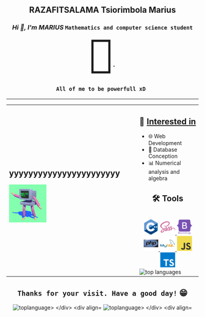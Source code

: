 
<h2 align="center"> RAZAFITSALAMA Tsiorimbola Marius</h2>
<h3 align="center"><b><em>Hi 👋, I'm MARIUS</em></b>  <code>Mathematics and computer science student  <span style='font-size:100px;'>&#129312;</span>.</code></h3>
<h3 align="center"><code>All of me to be powerfull xD </code></h3>

<hr>


<table >
    <tr>
        <td>
            <h2>yyyyyyyyyyyyyyyyyyyyyyy</h2>
            <div style="width:30%"><img src="giphy.gif" alt="gift" /></div>
        </td>
        <td>
            <div> 
                <div>  
                    <h2>🔭️  <u><b>Interested in</b></u></h2>
                    <ul>
                        <li>🌐️ Web Development</li>
                        <li>🔐️ Database Conception</li>
                        <li>📊️ Numerical analysis and algebra</li>
                    </ul>
                </div>
                <div>  
                    <h2 align="center">🛠️ <b>Tools</b></h2><br>
                    <div align="center">
                        <a href="https://www.w3schools.com/cpp/" target="_blank" rel="noreferrer"> 
                           <img src="https://raw.githubusercontent.com/devicons/devicon/master/icons/cplusplus/cplusplus-original.svg" alt="cplusplus" width="40" height="40"/></a> 
                        <a href="https://sass-lang.com" target="_blank" rel="noreferrer"> 
                            <img src="https://raw.githubusercontent.com/devicons/devicon/master/icons/sass/sass-original.svg" alt="sass" width="40" height="40"/> </a>
                        <a href="https://getbootstrap.com" target="_blank" rel="noreferrer"> <img src="https://raw.githubusercontent.com/devicons/devicon/master/icons/bootstrap/bootstrap-plain-wordmark.svg" alt="bootstrap" width="40" height="40"/>                  </a> 
                        <a href="https://www.php.net" target="_blank" rel="noreferrer"> <img src="https://raw.githubusercontent.com/devicons/devicon/master/icons/php/php-original.svg" alt="php" width="40" height="40"/> </a> 
                        <a href="https://www.mysql.com/" target="_blank" rel="noreferrer"> <img src="https://raw.githubusercontent.com/devicons/devicon/master/icons/mysql/mysql-original-wordmark.svg" alt="mysql" width="40" height="40"/> </a> 
                        <a href="https://developer.mozilla.org/en-US/docs/Web/JavaScript" target="_blank" rel="noreferrer"> <img src="https://raw.githubusercontent.com/devicons/devicon/master/icons/javascript/javascript-original.svg" alt="javascript" width="40" height="40"/> </a> 
                        <a href="https://www.typescriptlang.org/" target="_blank" rel="noreferrer"> <img src="https://raw.githubusercontent.com/devicons/devicon/master/icons/typescript/typescript-original.svg" alt="typescript" width="40" height="40"/> </a>
                    </div>
                </div> 
            </div>
            <div>  
                <img src="https://github-readme-stats.vercel.app/api/top-langs/?username=01MARIUS10&theme=tokyonight&layout=compact&langs_count=6" alt="top languages">  
            </div>
       </td>
    </tr>
</table>
    
    
 
<h2 align="center"><code>Thanks for your visit. Have a good day!</code> 😁️</h1>



<div align='center' > 
    <img src="https://github-readme-stats.vercel.app/api/top-langs/?username=01MARIUS10&layout=compact" alt='toplanguage> 
   
</div>
<div align='center' > 
    <img src="https://github-readme-stats.vercel.app/api/top-langs/?username=01MARIUS10" alt='toplanguage> 
</div>                                                                                                       
<div align='center'>
     <img src="https://github.com/01MARIUS10/github-readme-stats" alt='toptwo> 
</div>
